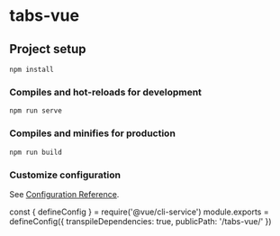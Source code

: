 # tabs-vue

## Project setup
```
npm install
```

### Compiles and hot-reloads for development
```
npm run serve
```

### Compiles and minifies for production
```
npm run build
```

### Customize configuration
See [Configuration Reference](https://cli.vuejs.org/config/).



const { defineConfig } = require('@vue/cli-service')
module.exports = defineConfig({
  transpileDependencies: true,
  publicPath: '/tabs-vue/'
})
